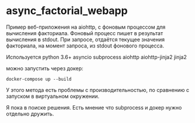 # async_factorial_webapp
Пример веб-приложения на aiohttp, с фоновым процессом для вычисления факториала.
Фоновый процесс пишет в результат вычисления в stdout.
При запросе, отдаётся текущее значения факториала, на момент запроса, из stdout фонового процесса.

Используется
    python 3.6+
    asyncio
    subprocess
    aiohttp
    aiohttp-jinja2
    jinja2

можно запустить через докер:

    docker-compose up --build
    
У этого метода есть проблемы с производительностью, по сравнению с запуском
в виртуальном окружении.

Я пока в поиске решения.
Есть мнение что subprocess и докер нужно отдельно дружить.


